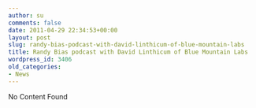 ```yaml
---
author: su
comments: false
date: 2011-04-29 22:34:53+00:00
layout: post
slug: randy-bias-podcast-with-david-linthicum-of-blue-mountain-labs
title: Randy Bias podcast with David Linthicum of Blue Mountain Labs
wordpress_id: 3406
old_categories:
- News
---
```


No Content Found

